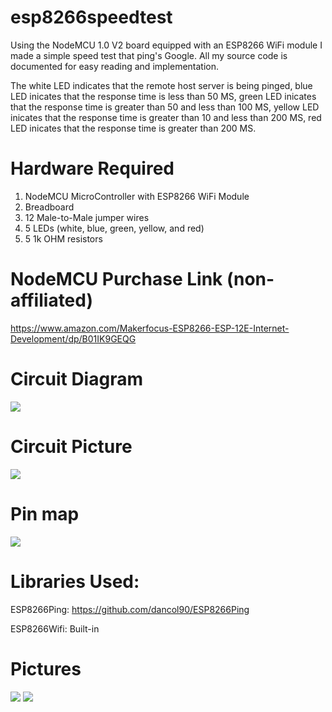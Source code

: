 # esp8266speedtest
Using the NodeMCU 1.0 V2 board equipped with an ESP8266 WiFi module I made a simple speed test that ping's Google.
All my source code is documented for easy reading and implementation.


The white LED indicates that the remote host server is being pinged, blue LED inicates that the response time is less than 50 MS, green LED inicates that the response time is greater than 50 and less than 100 MS, yellow LED inicates that the response time is greater than 10 and less than 200 MS, red LED inicates that the response time is greater than 200 MS.


# Hardware Required
1. NodeMCU MicroController with ESP8266 WiFi Module
2. Breadboard
3. 12 Male-to-Male jumper wires
4. 5 LEDs (white, blue, green, yellow, and red)
5. 5 1k OHM resistors


# NodeMCU Purchase Link (non-affiliated)
https://www.amazon.com/Makerfocus-ESP8266-ESP-12E-Internet-Development/dp/B01IK9GEQG


# Circuit Diagram
<img src="https://image.ibb.co/jBawDc/esp8266speedtest_bb.png"/>


# Circuit Picture
<img src="https://image.ibb.co/cgrBDc/esp8266speedtest_sideways.png"/>


# Pin map
<img src="https://image.ibb.co/e4DSKH/NODEMCU_DEVKIT_V1_0_PINMAP.png"/>


# Libraries Used:
ESP8266Ping: https://github.com/dancol90/ESP8266Ping

ESP8266Wifi: Built-in


# Pictures
<img src="https://preview.ibb.co/bW9LpH/IMG_20180427_211603.jpg" />


<img src="https://image.ibb.co/jrVApH/IMG_20180427_211552.jpg" />

